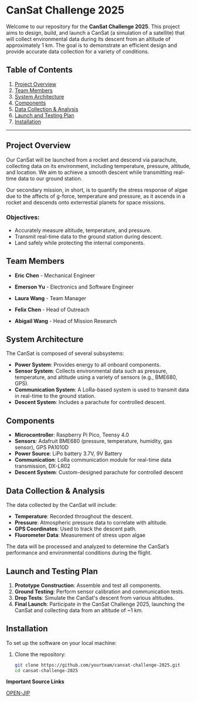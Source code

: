 # CanSat Challenge 2025

Welcome to our repository for the **CanSat Challenge 2025**. This project aims to design, build, and launch a CanSat (a simulation of a satellite) that will collect environmental data during its descent from an altitude of approximately 1 km. The goal is to demonstrate an efficient design and provide accurate data collection for a variety of conditions.

## Table of Contents

1. [Project Overview](#project-overview)
2. [Team Members](#team-members)
3. [System Architecture](#system-architecture)
4. [Components](#components)
5. [Data Collection & Analysis](#data-collection--analysis)
6. [Launch and Testing Plan](#launch-and-testing-plan)
7. [Installation](#installation)


---

## Project Overview

Our CanSat will be launched from a rocket and descend via parachute, collecting data on its environment, including temperature, pressure, altitude, and location. We aim to achieve a smooth descent while transmitting real-time data to our ground station. 

Our secondary mission, in short, is to quantify the stress response of algae due to the affects of g-force, temperature and pressure, as it ascends in a rocket and descends onto exterrestial planets for space missions.

### Objectives:
- Accurately measure altitude, temperature, and pressure.
- Transmit real-time data to the ground station during descent.
- Land safely while protecting the internal components.

## Team Members

- **Eric Chen** - Mechanical Engineer

- **Emerson Yu** - Electronics and Software Engineer

- **Laura Wang** - Team Manager

- **Felix Chen** - Head of Outreach 

- **Abigail Wang** - Head of Mission Research

## System Architecture

The CanSat is composed of several subsystems:

- **Power System**: Provides energy to all onboard components.
- **Sensor System**: Collects environmental data such as pressure, temperature, and altitude using a variety of sensors (e.g., BME680, GPS).
- **Communication System**: A LoRa-based system is used to transmit data in real-time to the ground station.
- **Descent System**: Includes a parachute for controlled descent.

## Components

- **Microcontroller**: Raspberry Pi Pico, Teensy 4.0
- **Sensors**: Adafruit BME680 (pressure, temperature, humidity, gas sensor), GPS PA1010D
- **Power Source**: LiPo battery 3.7V, 9V Battery
- **Communication**: LoRa communication module for real-time data transmission, DX-LR02
- **Descent System**: Custom-designed parachute for controlled descent

## Data Collection & Analysis

The data collected by the CanSat will include:

- **Temperature**: Recorded throughout the descent.
- **Pressure**: Atmospheric pressure data to correlate with altitude.
- **GPS Coordinates**: Used to track the descent path.
- **Fluorometer Data**: Measurement of stress upon algae

The data will be processed and analyzed to determine the CanSat’s performance and environmental conditions during the flight.

## Launch and Testing Plan

1. **Prototype Construction**: Assemble and test all components.
2. **Ground Testing**: Perform sensor calibration and communication tests.
3. **Drop Tests**: Simulate the CanSat's descent from various altitudes.
4. **Final Launch**: Participate in the CanSat Challenge 2025, launching the CanSat and collecting data from an altitude of ~1 km.

## Installation

To set up the software on your local machine:

1. Clone the repository:
   ```bash
   git clone https://github.com/yourteam/cansat-challenge-2025.git
   cd cansat-challenge-2025

**Important Source Links**

[OPEN-JIP](https://github.com/HarveyBates/Open-JIP)

